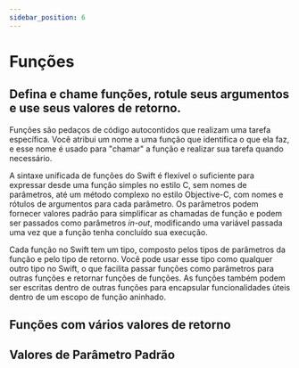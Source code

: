 ```yaml
---
sidebar_position: 6
---
```


# Funções

## Defina e chame funções, rotule seus argumentos e use seus valores de retorno.

Funções são pedaços de código autocontidos que realizam uma tarefa específica. Você atribui um nome a uma função que identifica o que ela faz, e esse nome é usado para "chamar" a função e realizar sua tarefa quando necessário.

A sintaxe unificada de funções do Swift é flexível o suficiente para expressar desde uma função simples no estilo C, sem nomes de parâmetros, até um método complexo no estilo Objective-C, com nomes e rótulos de argumentos para cada parâmetro. Os parâmetros podem fornecer valores padrão para simplificar as chamadas de função e podem ser passados como parâmetros *in-out*, modificando uma variável passada uma vez que a função tenha concluído sua execução.

Cada função no Swift tem um tipo, composto pelos tipos de parâmetros da função e pelo tipo de retorno. Você pode usar esse tipo como qualquer outro tipo no Swift, o que facilita passar funções como parâmetros para outras funções e retornar funções de funções. As funções também podem ser escritas dentro de outras funções para encapsular funcionalidades úteis dentro de um escopo de função aninhado.

## Funções com vários valores de retorno

## Valores de Parâmetro Padrão
